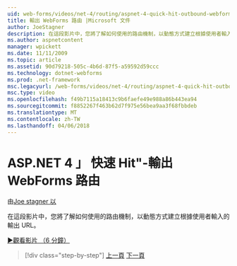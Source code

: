 ```yaml
---
uid: web-forms/videos/net-4/routing/aspnet-4-quick-hit-outbound-webforms-routing
title: 輸出 WebForms 路由 |Microsoft 文件
author: JoeStagner
description: 在這段影片中，您將了解如何使用的路由機制，以動態方式建立根據使用者輸入的輸出 URL。
ms.author: aspnetcontent
manager: wpickett
ms.date: 11/11/2009
ms.topic: article
ms.assetid: 90d79218-505c-4b6d-87f5-a59592d59ccc
ms.technology: dotnet-webforms
ms.prod: .net-framework
msc.legacyurl: /web-forms/videos/net-4/routing/aspnet-4-quick-hit-outbound-webforms-routing
msc.type: video
ms.openlocfilehash: f49b7115a18413c9b6faefe49e988a86b443ea94
ms.sourcegitcommit: f8852267f463b62d7f975e56bea9aa3f68fbbdeb
ms.translationtype: MT
ms.contentlocale: zh-TW
ms.lasthandoff: 04/06/2018
---
```

<a name="aspnet-4-quick-hit---outbound-webforms-routing"></a>ASP.NET 4 」 快速 Hit"-輸出 WebForms 路由
====================
由[Joe stagner 以](https://github.com/JoeStagner)

在這段影片中，您將了解如何使用的路由機制，以動態方式建立根據使用者輸入的輸出 URL。 

[&#9654;觀看影片 （6 分鐘）](https://channel9.msdn.com/Blogs/ASP-NET-Site-Videos/aspnet-4-quick-hit-outbound-webforms-routing)

> [!div class="step-by-step"]
> [上一頁](aspnet-4-quick-hit-declarative-webforms-routing.md)
> [下一頁](how-do-i-use-routing-with-aspnet-web-forms.md)
